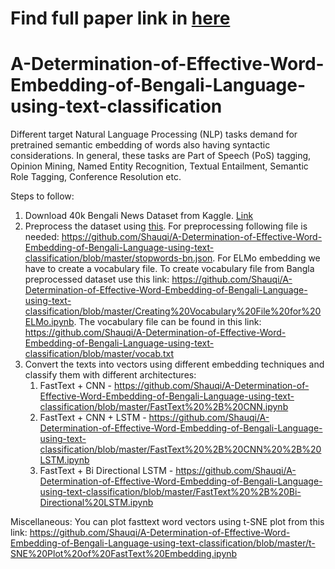 # Find full paper link in [here](https://link.springer.com/chapter/10.1007/978-3-030-52856-0_35)
# A-Determination-of-Effective-Word-Embedding-of-Bengali-Language-using-text-classification
Different target Natural Language Processing (NLP) tasks demand for pretrained semantic embedding of words also having syntactic considerations. In general, these tasks are Part of Speech (PoS) tagging, Opinion Mining, Named Entity Recognition, Textual Entailment, Semantic Role Tagging, Conference Resolution etc.

Steps to follow:
1. Download 40k Bengali News Dataset from Kaggle. [Link](https://www.kaggle.com/zshujon/40k-bangla-newspaper-article)
2. Preprocess the dataset using [this](https://github.com/Shauqi/A-Determination-of-Effective-Word-Embedding-of-Bengali-Language-using-text-classification/blob/master/Preprocessing%20of%20Bengali%20Text.ipynb). For preprocessing following file is needed: https://github.com/Shauqi/A-Determination-of-Effective-Word-Embedding-of-Bengali-Language-using-text-classification/blob/master/stopwords-bn.json. For ELMo embedding we have to create a vocabulary file. To create vocabulary file from Bangla preprocessed dataset use this link: https://github.com/Shauqi/A-Determination-of-Effective-Word-Embedding-of-Bengali-Language-using-text-classification/blob/master/Creating%20Vocabulary%20File%20for%20ELMo.ipynb. The vocabulary file can be found in this link: https://github.com/Shauqi/A-Determination-of-Effective-Word-Embedding-of-Bengali-Language-using-text-classification/blob/master/vocab.txt
3. Convert the texts into vectors using different embedding techniques and classify them with different architectures:
    1. FastText + CNN - https://github.com/Shauqi/A-Determination-of-Effective-Word-Embedding-of-Bengali-Language-using-text-classification/blob/master/FastText%20%2B%20CNN.ipynb
    2. FastText + CNN + LSTM - https://github.com/Shauqi/A-Determination-of-Effective-Word-Embedding-of-Bengali-Language-using-text-classification/blob/master/FastText%20%2B%20CNN%20%2B%20LSTM.ipynb
    3. FastText + Bi Directional LSTM - https://github.com/Shauqi/A-Determination-of-Effective-Word-Embedding-of-Bengali-Language-using-text-classification/blob/master/FastText%20%2B%20Bi-Directional%20LSTM.ipynb
    


Miscellaneous:
You can plot fasttext word vectors using t-SNE plot from this link: https://github.com/Shauqi/A-Determination-of-Effective-Word-Embedding-of-Bengali-Language-using-text-classification/blob/master/t-SNE%20Plot%20of%20FastText%20Embedding.ipynb
